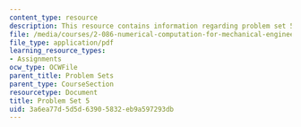 ```yaml
---
content_type: resource
description: This resource contains information regarding problem set 5.
file: /media/courses/2-086-numerical-computation-for-mechanical-engineers-fall-2012/3a6ea77d5d5d63905832eb9a597293db_MIT2_086F12_pset5.pdf
file_type: application/pdf
learning_resource_types:
- Assignments
ocw_type: OCWFile
parent_title: Problem Sets
parent_type: CourseSection
resourcetype: Document
title: Problem Set 5
uid: 3a6ea77d-5d5d-6390-5832-eb9a597293db
---
```

